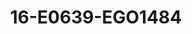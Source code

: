 ---
title: 16-E0639-EGO1484
image: /v1543919832/viterbo/16-E0639-EGO1484.jpg
brand: ego
layout: vestito
---